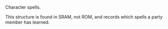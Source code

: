 Character spells.

This structure is found in SRAM, not ROM, and records which spells a
party member has learned.
